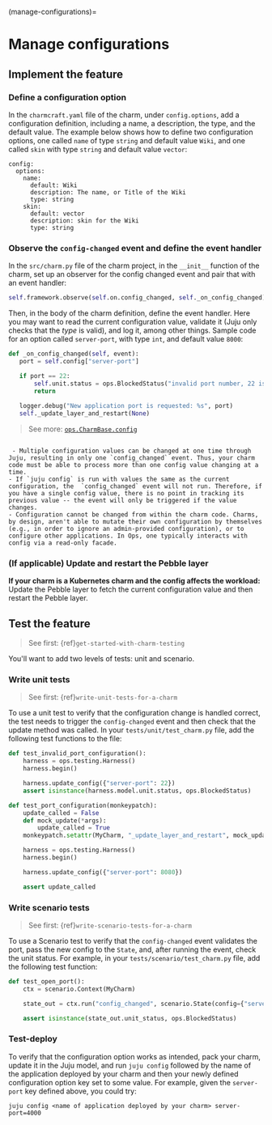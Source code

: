 (manage-configurations)=
# Manage configurations

<!-- UPDATE LINKS:
> See first: [`juju` | Application configuration](https://juju.is/docs/juju/configuration#heading--application-configuration), [`juju` | Manage application configurations](https://juju.is/docs/juju/manage-applications#heading--configure-an-application), [`charmcraft` | Manage configurations]()
-->


## Implement the feature

### Define a configuration option

In the `charmcraft.yaml` file of the charm, under `config.options`, add a configuration definition, including a name, a description, the type, and the default value. The example below shows how to define two configuration options, one called `name` of type `string` and default value `Wiki`, and one called `skin` with type `string` and default value `vector`:

```text
config:
  options:
    name:
      default: Wiki
      description: The name, or Title of the Wiki
      type: string
    skin:
      default: vector
      description: skin for the Wiki
      type: string
```


### Observe the `config-changed` event and define the event handler

In the `src/charm.py` file of the charm project, in the `__init__` function of the charm, set up an observer for the config changed event and pair that with an event handler:

```python
self.framework.observe(self.on.config_changed, self._on_config_changed)
```

Then, in the body of the charm definition, define the event handler. Here you may want to read the current configuration value, validate it (Juju only checks that the *type* is valid), and log it, among other things. Sample code for an option called `server-port`, with type `int`, and default value `8000`:

 ```python
def _on_config_changed(self, event):
    port = self.config["server-port"] 

    if port == 22:
        self.unit.status = ops.BlockedStatus("invalid port number, 22 is reserved for SSH")
        return
    
    logger.debug("New application port is requested: %s", port)
    self._update_layer_and_restart(None)
```
> See more: [`ops.CharmBase.config`](https://ops.readthedocs.io/en/latest/#ops.CharmBase.config)

```{caution}

 - Multiple configuration values can be changed at one time through Juju, resulting in only one `config_changed` event. Thus, your charm code must be able to process more than one config value changing at a time.
- If `juju config` is run with values the same as the current configuration, the  `config_changed` event will not run. Therefore, if you have a single config value, there is no point in tracking its previous value -- the event will only be triggered if the value changes.
- Configuration cannot be changed from within the charm code. Charms, by design, aren't able to mutate their own configuration by themselves (e.g., in order to ignore an admin-provided configuration), or to configure other applications. In Ops, one typically interacts with config via a read-only facade.

```

### (If applicable) Update and restart the Pebble layer

**If your charm is a Kubernetes charm and the config affects the workload:** Update the Pebble layer to fetch the current configuration value and then restart the Pebble layer. 

<!--Example: The _update_layer_and_restart bit in the charm constructor and then in the body of the charm definition
https://github.com/canonical/juju-sdk-tutorial-k8s/compare/01_create_minimal_charm...02_make_your_charm_configurable
-->

## Test the feature

> See first: {ref}`get-started-with-charm-testing`

You'll want to add two levels of tests: unit and scenario.

### Write unit tests

> See first: {ref}`write-unit-tests-for-a-charm`

To use a unit test to verify that the configuration change is handled correct, the test needs to trigger the `config-changed` event and then check that the update method was called. In your `tests/unit/test_charm.py` file, add the following test functions to the file:

```python
def test_invalid_port_configuration():
    harness = ops.testing.Harness()
    harness.begin()

    harness.update_config({"server-port": 22})
    assert isinstance(harness.model.unit.status, ops.BlockedStatus)

def test_port_configuration(monkeypatch):
    update_called = False
    def mock_update(*args):
        update_called = True
    monkeypatch.setattr(MyCharm, "_update_layer_and_restart", mock_update)

    harness = ops.testing.Harness()
    harness.begin()

    harness.update_config({"server-port": 8080})

    assert update_called
```

### Write scenario tests

> See first: {ref}`write-scenario-tests-for-a-charm`

To use a Scenario test to verify that the `config-changed` event validates the port, pass the new config to the `State`, and, after running the event, check the unit status. For example, in your `tests/scenario/test_charm.py` file, add the following test function:

```python
def test_open_port():
    ctx = scenario.Context(MyCharm)

    state_out = ctx.run("config_changed", scenario.State(config={"server-port": 22}))

    assert isinstance(state_out.unit_status, ops.BlockedStatus)
```

### Test-deploy

To verify that the configuration option works as intended, pack your charm, update it in the Juju model, and run `juju config` followed by the name of the application deployed by your charm and then your newly defined configuration option key set to some value. For example, given the `server-port` key defined above, you could try:

```text
juju config <name of application deployed by your charm> server-port=4000
```

